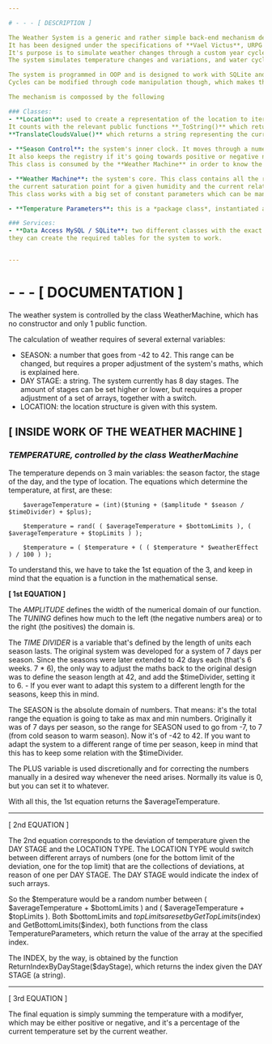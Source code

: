 ```yaml
---

# - - - [ DESCRIPTION ]

The Weather System is a generic and rather simple back-end mechanism developed for the game **URPG** from [TinyDark Studio](https://tinydark.com/).
It has been designed under the specifications of **Vael Victus**, URPG's owner, and granted the status of *free to use* code.
It's purpose is to simulate weather changes through a custom year cycle for the game's locations, generating a rather complex climate and the sensation of Seasons.
The system simulates temperature changes and variations, and water cycles (evaporation, cloudification, and precipitation).

The system is programmed in OOP and is designed to work with SQLite and MySQL. It has also been designed to work with seasons of 21 days (3 weeks), with 1 year-cycle being 84 days.
Cycles can be modified through code manipulation though, which makes the system flexible and adaptable for different contexts.

The mechanism is compossed by the following

### Classes:
- **Location**: used to create a representation of the location to iterate with all the relevant data of the location.
It counts with the relevant public functions **_ToString()** which returns all the data of the location, **TranslateWeather()** which returns a string representing the current weather, and
**TranslateCloudsValue()** which returns a string representing the current clouds.
  
- **Season Control**: the system's inner clock. It moves through a numeric scope which goes from the minimum day to the maximum day, ideally -42 to 42, and then back again.
It also keeps the registry if it's going towards positive or negative numbers. With the value of the day and direction it can return the value of the current season.
This class is consumed by the **Weather Machine** in order to know the current season and do the weather calculations.

- **Weather Machine**: the system's core. This class contains all the relevant functions which do the weather calculations. It also provides some public functions to calculate
the current saturation point for a given humidity and the current relative humidity given the temperature and humidity.
This class works with a big set of constant parameters which can be manually tweaked. It's also prepared to work with 8 different day stages which are *'midnight', 'night', 'dawn', 'morning', 'midday', 'afternoon', 'evening', 'dusk', 'night'*. The different values of temperature for the stages are located at the function **SetParamsByLocation()**.

- **Temperature Parameters**: this is a *package class*, instantiated and consumed inside the **Weather Machine** for moving parameters from one function to another.

### Services:
- **Data Access MySQL / SQLite**: two different classes with the exact same purpose, designed to work with MySQL or SQLite. Given the path to the database and credentials if needed
they can create the required tables for the system to work.


---
```


# - - - [ DOCUMENTATION ]


The weather system is controlled by the class WeatherMachine, which has no constructor and only 1 public function.

The calculation of weather requires of several external variables:

- SEASON: a number that goes from -42 to 42. This range can be changed, but requires a proper adjustment of the system's maths, which is explained here.
- DAY STAGE: a string. The system currently has 8 day stages. The amount of stages can be set higher or lower, but requires a proper adjustment of a set of arrays, together with a switch.
- LOCATION: the location structure is given with this system.

## [ INSIDE WORK OF THE WEATHER MACHINE ]

### *TEMPERATURE, controlled by the class WeatherMachine*

The temperature depends on 3 main variables: the season factor, the stage of the day, and the type of location.
The equations which determine the temperature, at first, are these:

        $averageTemperature = (int)($tuning + ($amplitude * $season / $timeDivider) + $plus);

        $temperature = rand( ( $averageTemperature + $bottomLimits ), ( $averageTemperature + $topLimits ) );

        $temperature = ( $temperature + ( ( $temperature * $weatherEffect ) / 100 ) );


To understand this, we have to take the 1st equation of the 3, and keep in mind that the equation is a function in the mathematical sense.

**[ 1st EQUATION ]**

The *AMPLITUDE* defines the width of the numerical domain of our function. The *TUNING* defines how much to the left (the negative numbers area) or to the right (the positives) the domain is.

The *TIME DIVIDER* is a variable that's defined by the length of units each season lasts.
The original system was developed for a system of 7 days per season. Since the seasons were later extended to 42 days each (that's 6 weeks. 7 * 6), the only way to adjust the maths back to
the original design was to define the season length at 42, and add the $timeDivider, setting it to 6. - If you ever want to adapt this system to a different length for the seasons, keep this in mind.

The SEASON is the absolute domain of numbers. That means: it's the total range the equation is going to take as max and min numbers.
Originally it was of 7 days per season, so the range for SEASON used to go from -7, to 7 (from cold season to warm season). Now it's of -42 to 42.
If you want to adapt the system to a different range of time per season, keep in mind that this has to keep some relation with the $timeDivider.

The PLUS variable is used discretionally and for correcting the numbers manually in a desired way whenever the need arises. Normally its value is 0, but you can set it to whatever.

With all this, the 1st equation returns the $averageTemperature.

- - -

[ 2nd EQUATION ]

The 2nd equation corresponds to the deviation of temperature given the DAY STAGE and the LOCATION TYPE.
The LOCATION TYPE would switch between different arrays of numbers (one for the bottom limit of the deviation, one for the top limit) that are the collections of deviations, at reason of one per DAY STAGE.
The DAY STAGE would indicate the index of such arrays.

So the $temperature would be a random number between ( $averageTemperature + $bottomLimits ) and ( $averageTemperature + $topLimits ).
Both $bottomLimits and $topLimits are set by GetTopLimits($index) and GetBottomLimits($index), both functions from the class TemperatureParameters, which return the value of the array at the specified index.

The INDEX, by the way, is obtained by the function ReturnIndexByDayStage($dayStage), which returns the index given the DAY STAGE (a string).

- - -

[ 3rd EQUATION ]

The final equation is simply summing the temperature with a modifyer, which may be either positive or negative, and it's a percentage of the current temperature set by the current weather.



